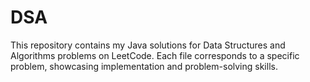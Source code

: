 # DSA
This repository contains my Java solutions for Data Structures and Algorithms problems on LeetCode. Each file corresponds to a specific problem, showcasing implementation and problem-solving skills.
